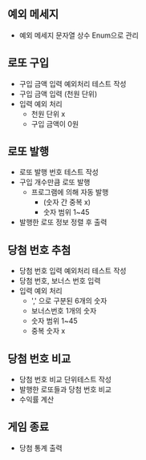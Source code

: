 ## 예외 메세지
- 예외 메세지 문자열 상수 Enum으로 관리

## 로또 구입
- 구입 금액 입력 예외처리 테스트 작성
- 구입 금액 입력 (천원 단위)
- 입력 예외 처리 
  - 천원 단위 x 
  - 구입 금액이 0원

## 로또 발행
- 로또 발행 번호 테스트 작성
- 구입 개수만큼 로또 발행
  - 프로그램에 의해 자동 발행 
    - (숫자 간 중복 x)
    - 숫자 범위 1~45
- 발행한 로또 정보 정렬 후 출력

## 당첨 번호 추첨
- 당첨 번호 입력 예외처리 테스트 작성
- 당첨 번호, 보너스 번호 입력
- 입력 예외 처리
  - ',' 으로 구분된 6개의 숫자
  - 보너스번호 1개의 숫자
  - 숫자 범위 1~45
  - 중복 숫자 x

## 당첨 번호 비교
- 당첨 번호 비교 단위테스트 작성
- 발행한 로또들과 당첨 번호 비교
- 수익률 계산

## 게임 종료
- 당첨 통계 출력